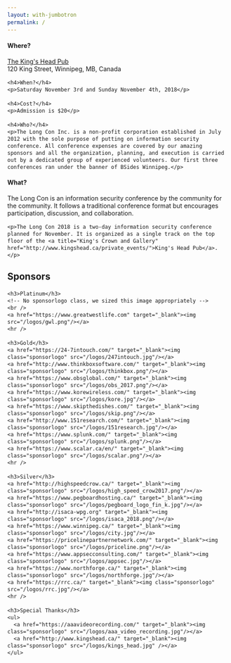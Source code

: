 ```yaml
---
layout: with-jumbotron
permalink: /
---
```


<div class="row marketing">
  <div class="col-lg-6">
    <h4>Where?</h4>
    <p><a href="http://www.kingshead.ca/">The King's Head Pub</a><br/>120 King Street, Winnipeg, MB, Canada</p>

    <h4>When?</h4>
    <p>Saturday November 3rd and Sunday November 4th, 2018</p>

    <h4>Cost?</h4>
    <p>Admission is $20</p>

    <h4>Who?</h4>
    <p>The Long Con Inc. is a non-profit corporation established in July 2012 with the sole purpose of putting on information security conference. All conference expenses are covered by our amazing sponsors and all the organization, planning, and execution is carried out by a dedicated group of experienced volunteers. Our first three conferences ran under the banner of BSides Winnipeg.</p>
  </div>

  <div class="col-lg-6">
    <h4>What?</h4>
    <p>The Long Con is an information security conference by the community for the community. It follows a traditional conference format but encourages participation, discussion, and collaboration.</p>

    <p>The Long Con 2018 is a two-day information security conference planned for November. It is organized as a single track on the top floor of the <a title="King's Crown and Gallery" href="http://www.kingshead.ca/private_events/">King's Head Pub</a>.</p>
  </div>
</div>

<div class="row marketing">
  <div class="col-lg-12">
    <style>
      img.sponsorlogo { max-height:200px; max-width:300px; display:inline-block; padding:20px 50px; }
      a.sponsortext { font-size:30px; font-weight:bold; display:inline-block; padding:20px }
    </style>
    <h2>Sponsors</h2>

    <h3>Platinum</h3>
    <!-- No sponsorlogo class, we sized this image appropriately -->
    <br />
    <a href="https://www.greatwestlife.com" target="_blank"><img src="/logos/gwl.png"/></a>
    <hr />

    <h3>Gold</h3>
    <a href="https://24-7intouch.com/" target="_blank"><img class="sponsorlogo" src="/logos/247intouch.jpg"/></a>
    <a href="http://www.thinkboxsoftware.com/" target="_blank"><img class="sponsorlogo" src="/logos/thinkbox.png"/></a>
    <a href="https://www.obsglobal.com/" target="_blank"><img class="sponsorlogo" src="/logos/obs_2017.png"/></a>
    <a href="https://www.korewireless.com/" target="_blank"><img class="sponsorlogo" src="/logos/kore.jpg"/></a>
    <a href="https://www.skipthedishes.com/" target="_blank"><img class="sponsorlogo" src="/logos/skip.png"/></a>
    <a href="http://www.151research.com/" target="_blank"><img class="sponsorlogo" src="/logos/151research.jpg"/></a>
    <a href="https://www.splunk.com/" target="_blank"><img class="sponsorlogo" src="/logos/splunk.png"/></a>
    <a href="https://www.scalar.ca/en/" target="_blank"><img class="sponsorlogo" src="/logos/scalar.png"/></a>
    <hr />

    <h3>Silver</h3>
    <a href="http://highspeedcrow.ca/" target="_blank"><img class="sponsorlogo" src="/logos/high_speed_crow2017.png"/></a>
    <a href="https://www.pegboardhosting.ca/" target="_blank"><img class="sponsorlogo" src="/logos/pegboard_logo_fin_k.jpg"/></a>
    <a href="http://isaca-wpg.org" target="_blank"><img class="sponsorlogo" src="/logos/isaca_2018.png"/></a>
    <a href="https://www.winnipeg.ca/" target="_blank"><img class="sponsorlogo" src="/logos/city.jpg"/></a>
    <a href="https://pricelinepartnernetwork.com/" target="_blank"><img class="sponsorlogo" src="/logos/priceline.png"/></a>
    <a href="https://www.appsecconsulting.com/" target="_blank"><img class="sponsorlogo" src="/logos/appsec.jpg"/></a>
    <a href="https://www.northforge.ca/" target="_blank"><img class="sponsorlogo" src="/logos/northforge.jpg"/></a>
    <a href="https://rrc.ca/" target="_blank"><img class="sponsorlogo" src="/logos/rrc.jpg"/></a>
    <hr />

    <h3>Special Thanks</h3>
    <ul>
      <a href="https://aaavideorecording.com/" target="_blank"><img class="sponsorlogo" src="/logos/aaa_video_recording.jpg"/></a>
      <a href="http://www.kingshead.ca/" target="_blank"><img class="sponsorlogo" src="/logos/kings_head.jpg" /></a>
    </ul>
  </div>
</div>
